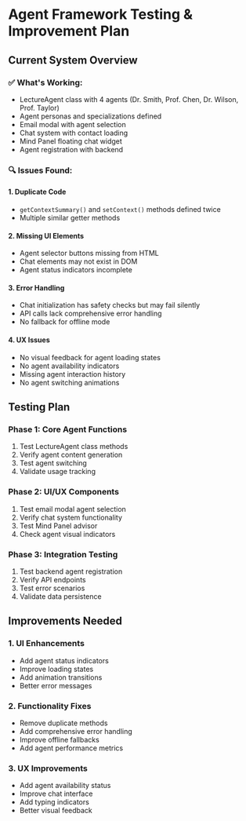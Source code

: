# Agent Framework Testing & Improvement Plan

## Current System Overview

### ✅ What's Working:
- LectureAgent class with 4 agents (Dr. Smith, Prof. Chen, Dr. Wilson, Prof. Taylor)
- Agent personas and specializations defined
- Email modal with agent selection
- Chat system with contact loading
- Mind Panel floating chat widget
- Agent registration with backend

### 🔍 Issues Found:

#### 1. **Duplicate Code** 
- `getContextSummary()` and `setContext()` methods defined twice
- Multiple similar getter methods

#### 2. **Missing UI Elements**
- Agent selector buttons missing from HTML
- Chat elements may not exist in DOM
- Agent status indicators incomplete

#### 3. **Error Handling**
- Chat initialization has safety checks but may fail silently
- API calls lack comprehensive error handling
- No fallback for offline mode

#### 4. **UX Issues**
- No visual feedback for agent loading states
- No agent availability indicators
- Missing agent interaction history
- No agent switching animations

## Testing Plan

### Phase 1: Core Agent Functions
1. Test LectureAgent class methods
2. Verify agent content generation
3. Test agent switching
4. Validate usage tracking

### Phase 2: UI/UX Components
1. Test email modal agent selection
2. Verify chat system functionality
3. Test Mind Panel advisor
4. Check agent visual indicators

### Phase 3: Integration Testing
1. Test backend agent registration
2. Verify API endpoints
3. Test error scenarios
4. Validate data persistence

## Improvements Needed

### 1. UI Enhancements
- Add agent status indicators
- Improve loading states
- Add animation transitions
- Better error messages

### 2. Functionality Fixes
- Remove duplicate methods
- Add comprehensive error handling
- Improve offline fallbacks
- Add agent performance metrics

### 3. UX Improvements
- Add agent availability status
- Improve chat interface
- Add typing indicators
- Better visual feedback
